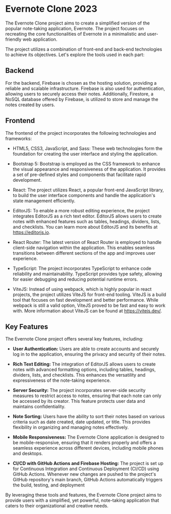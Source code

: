 
# Evernote Clone 2023

The Evernote Clone project aims to create a simplified version of the popular note-taking application, Evernote. The project focuses on recreating the core functionalities of Evernote in a minimalistic and user-friendly web application.

The project utilizes a combination of front-end and back-end technologies to achieve its objectives. Let's explore the tools used in each part:

## Backend
For the backend, Firebase is chosen as the hosting solution, providing a reliable and scalable infrastructure. Firebase is also used for authentication, allowing users to securely access their notes. Additionally, Firestore, a NoSQL database offered by Firebase, is utilized to store and manage the notes created by users.

## Frontend
The frontend of the project incorporates the following technologies and frameworks:

- HTML5, CSS3, JavaScript, and Sass: These web technologies form the foundation for creating the user interface and styling the application.

- Bootstrap 5: Bootstrap is employed as the CSS framework to enhance the visual appearance and responsiveness of the application. It provides a set of pre-defined styles and components that facilitate rapid development.

- React: The project utilizes React, a popular front-end JavaScript library, to build the user interface components and handle the application's state management efficiently.

- EditorJS: To enable a more robust editing experience, the project integrates EditorJS as a rich text editor. EditorJS allows users to create notes with enhanced features such as tables, headings, dividers, lists, and checklists. You can learn more about EditorJS and its benefits at https://editorjs.io.

- React Router: The latest version of React Router is employed to handle client-side navigation within the application. This enables seamless transitions between different sections of the app and improves user experience.

- TypeScript: The project incorporates TypeScript to enhance code reliability and maintainability. TypeScript provides type safety, allowing for easier debugging and reducing potential runtime errors.

- ViteJS: Instead of using webpack, which is highly popular in react projects, the project utilizes ViteJS for front-end tooling. ViteJS is a build tool that focuses on fast development and better performance. While webpack is still a valid option, ViteJS proved to be fast and easy to work with. More information about ViteJS can be found at https://vitejs.dev/.

## Key Features
The Evernote Clone project offers several key features, including:

- **User Authentication:** Users are able to create accounts and securely log in to the application, ensuring the privacy and security of their notes.

- **Rich Text Editing:** The integration of EditorJS allows users to create notes with advanced formatting options, including tables, headings, dividers, lists, and checklists. This enhances the versatility and expressiveness of the note-taking experience.

- **Server Security:** The project incorporates server-side security measures to restrict access to notes, ensuring that each note can only be accessed by its creator. This feature protects user data and maintains confidentiality.

- **Note Sorting:** Users have the ability to sort their notes based on various criteria such as date created, date updated, or title. This provides flexibility in organizing and managing notes effectively.

- **Mobile Responsiveness:** The Evernote Clone application is designed to be mobile-responsive, ensuring that it renders properly and offers a seamless experience across different devices, including mobile phones and desktops.

- **CI/CD with GitHub Actions and Firebase Hosting:** The project is set up for Continuous Integration and Continuous Deployment (CI/CD) using GitHub Actions. Whenever new changes are pushed to the project's GitHub repository's main branch, GitHub Actions automatically triggers the build, testing, and deployment

By leveraging these tools and features, the Evernote Clone project aims to provide users with a simplified, yet powerful, note-taking application that caters to their organizational and creative needs.

